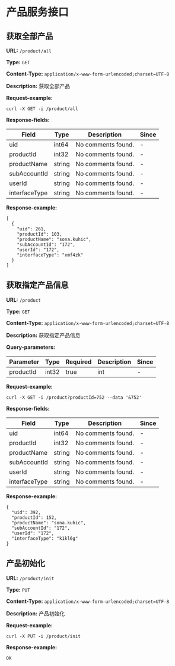 
# 产品服务接口
## 获取全部产品

**URL:** `/product/all`

**Type:** `GET`


**Content-Type:** `application/x-www-form-urlencoded;charset=UTF-8`

**Description:** 获取全部产品





**Request-example:**
```
curl -X GET -i /product/all
```

**Response-fields:**

| Field | Type | Description | Since |
|-------|------|-------------|-------|
|uid|int64|No comments found.|-|
|productId|int32|No comments found.|-|
|productName|string|No comments found.|-|
|subAccountId|string|No comments found.|-|
|userId|string|No comments found.|-|
|interfaceType|string|No comments found.|-|

**Response-example:**
```
[
  {
    "uid": 261,
    "productId": 103,
    "productName": "sona.kuhic",
    "subAccountId": "172",
    "userId": "172",
    "interfaceType": "xmf4zk"
  }
]
```

## 获取指定产品信息

**URL:** `/product`

**Type:** `GET`


**Content-Type:** `application/x-www-form-urlencoded;charset=UTF-8`

**Description:** 获取指定产品信息



**Query-parameters:**

| Parameter | Type | Required | Description | Since |
|-----------|------|----------|-------------|-------|
|productId|int32|true|int|-|


**Request-example:**
```
curl -X GET -i /product?productId=752 --data '&752'
```

**Response-fields:**

| Field | Type | Description | Since |
|-------|------|-------------|-------|
|uid|int64|No comments found.|-|
|productId|int32|No comments found.|-|
|productName|string|No comments found.|-|
|subAccountId|string|No comments found.|-|
|userId|string|No comments found.|-|
|interfaceType|string|No comments found.|-|

**Response-example:**
```
{
  "uid": 392,
  "productId": 152,
  "productName": "sona.kuhic",
  "subAccountId": "172",
  "userId": "172",
  "interfaceType": "k1kl6g"
}
```

## 产品初始化

**URL:** `/product/init`

**Type:** `PUT`


**Content-Type:** `application/x-www-form-urlencoded;charset=UTF-8`

**Description:** 产品初始化





**Request-example:**
```
curl -X PUT -i /product/init
```

**Response-example:**
```
OK
```

